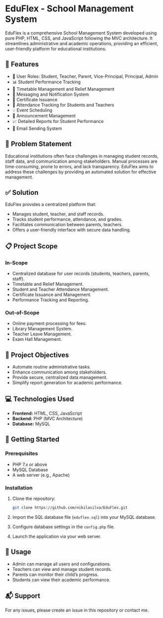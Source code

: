 # EduFlex - School Management System

EduFlex is a comprehensive School Management System developed using pure PHP, HTML, CSS, and JavaScript following the MVC architecture. It streamlines administrative and academic operations, providing an efficient, user-friendly platform for educational institutions.

## 🚀 Features

* 📌 User Roles: Student, Teacher, Parent, Vice-Principal, Principal, Admin
* 📊 Student Performance Tracking
* 📆 Timetable Management and Relief Management
* 📩 Messaging and Notification System
* 📝 Certificate Issuance
* 🧮 Attendance Tracking for Students and Teachers
* 💡 Event Scheduling
* 📢 Announcement Management
* 📈 Detailed Reports for Student Performance
* 📧 Email Sending System

## 📌 Problem Statement

Educational institutions often face challenges in managing student records, staff data, and communication among stakeholders. Manual processes are time-consuming, prone to errors, and lack transparency. EduFlex aims to address these challenges by providing an automated solution for effective management.

## ✅ Solution

EduFlex provides a centralized platform that:

* Manages student, teacher, and staff records.
* Tracks student performance, attendance, and grades.
* Facilitates communication between parents, teachers.
* Offers a user-friendly interface with secure data handling.

## 📋 Project Scope

### In-Scope

* Centralized database for user records (students, teachers, parents, staff).
* Timetable and Relief Management.
* Student and Teacher Attendance Management.
* Certificate Issuance and Management.
* Performance Tracking and Reporting.

### Out-of-Scope

* Online payment processing for fees.
* Library Management System.
* Teacher Leave Management.
* Exam Hall Management.

## 🎯 Project Objectives

* Automate routine administrative tasks.
* Enhance communication among stakeholders.
* Provide secure, centralized data management.
* Simplify report generation for academic performance.

## 💻 Technologies Used

* **Frontend:** HTML, CSS, JavaScript
* **Backend:** PHP (MVC Architecture)
* **Database:** MySQL

## 🚀 Getting Started

### Prerequisites

* PHP 7.x or above
* MySQL Database
* A web server (e.g., Apache)

### Installation

1. Clone the repository:

   ```bash
   git clone https://github.com/nikilasilva/EduFlex.git
   ```
2. Import the SQL database file (`eduflex.sql`) into your MySQL database.
3. Configure database settings in the `config.php` file.
4. Launch the application via your web server.

## 📌 Usage

* Admin can manage all users and configurations.
* Teachers can view and manage student records.
* Parents can monitor their child’s progress.
* Students can view their academic performance.

## 📬 Support

For any issues, please create an issue in this repository or contact me.
